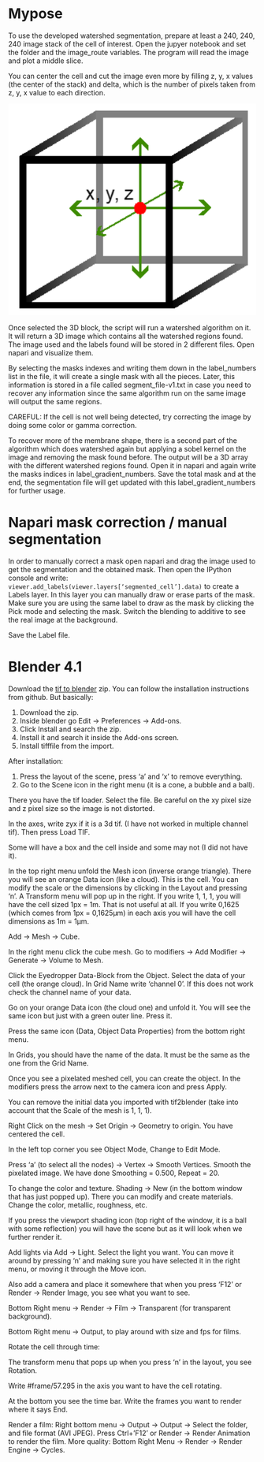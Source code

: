 # Mypose

To use the developed watershed segmentation, prepare at least a 240, 240, 240 image stack of the cell of interest. Open the jupyer notebook and set the folder and the image_route variables. The program will read the image and plot a middle slice. 

You can center the cell and cut the image even more by filling z, y, x values (the center of the stack) and delta, which is the number of pixels taken from z, y, x value to each direction. 

![data_cube](./visual/data_cube.png)

Once selected the 3D block, the script will run a watershed algorithm on it. It will return a 3D image which contains all the watershed regions found. The image used and the labels found will be stored in 2 different files. Open napari and visualize them. 

By selecting the masks indexes and writing them down in the label_numbers list in the file, it will create a single mask with all the pieces. Later, this information is stored in a file called segment_file-v1.txt in case you need to recover any information since the same algorithm run on the same image will output the same regions. 

CAREFUL: If the cell is not well being detected, try correcting the image by doing some color or gamma correction.  

To recover more of the membrane shape, there is a second part of the algorithm which does watershed again but applying a sobel kernel on the image and removing the mask found before. The output will be a 3D array with the different watershed regions found. Open it in napari and again write the masks indices in label_gradient_numbers. Save the total mask and at the end, the segmentation file will get updated with this label_gradient_numbers for further usage. 


# Napari mask correction / manual segmentation

In order to manually correct a mask open napari and drag the image used to get the segmentation and the obtained mask. Then open the IPython console and write: ```viewer.add_labels(viewer.layers[‘segmented_cell’].data)``` to create a Labels layer. In this layer you can manually draw or erase parts of the mask. Make sure you are using the same label to draw as the mask by clicking the Pick mode and selecting the mask. Switch the blending to additive to see the real image at the background. 

Save the Label file. 


# Blender 4.1

Download the [tif to blender](https://github.com/oanegros/tif2blender) zip. You can follow the installation instructions from github. But basically: 

1. Download the zip. 
1. Inside blender go Edit &rarr; Preferences &rarr; Add-ons. 
1. Click Install and search the zip. 
1. Install it and search it inside the Add-ons screen. 
1. Install tifffile from the import. 

After installation:

1. Press the layout of the scene, press ‘a’ and ‘x’ to remove everything.  
1. Go to the Scene icon in the right menu (it is a cone, a bubble and a ball). 

There you have the tif loader. Select the file. Be careful on the xy pixel size and z pixel size so the image is not distorted.  

In the axes, write zyx if it is a 3d tif. (I have not worked in multiple channel tif). Then press Load TIF. 

Some will have a box and the cell inside and some may not (I did not have it). 

In the top right menu unfold the Mesh icon (inverse orange triangle). There you will see an orange Data icon (like a cloud). This is the cell. You can modify the scale or the dimensions by clicking in the Layout and pressing ‘n’. A Transform menu will pop up in the right. If you write 1, 1, 1, you will have the cell sized 1px = 1m. That is not useful at all. If you write 0,1625 (which comes from 1px = 0,1625µm) in each axis you will have the cell dimensions as 1m = 1µm. 

Add &rarr; Mesh &rarr; Cube. 

In the right menu click the cube mesh. Go to modifiers &rarr; Add Modifier &rarr; Generate &rarr; Volume to Mesh.  

Click the Eyedropper Data-Block from the Object. Select the data of your cell (the orange cloud). In Grid Name write ‘channel 0’. If this does not work check the channel name of your data.  

Go on your orange Data icon (the cloud one) and unfold it. You will see the same icon but just with a green outer line. Press it.  

Press the same icon (Data, Object Data Properties) from the bottom right menu. 

In Grids, you should have the name of the data. It must be the same as the one from the Grid Name. 

Once you see a pixelated meshed cell, you can create the object. In the modifiers press the arrow next to the camera icon and press Apply. 

You can remove the initial data you imported with tif2blender (take into account that the Scale of the mesh is 1, 1, 1). 

Right Click on the mesh &rarr; Set Origin &rarr; Geometry to origin. You have centered the cell. 

In the left top corner you see Object Mode, Change to Edit Mode. 

Press ‘a’ (to select all the nodes) &rarr; Vertex &rarr; Smooth Vertices. Smooth the pixelated image. We have done Smoothing = 0.500, Repeat = 20. 

To change the color and texture. Shading &rarr; New (in the bottom window that has just popped up). There you can modify and create materials. Change the color, metallic, roughness, etc. 

If you press the viewport shading icon (top right of the window, it is a ball with some reflection) you will have the scene but as it will look when we further render it. 

Add lights via Add &rarr; Light. Select the light you want. You can move it around by pressing ‘n’ and making sure you have selected it in the right menu, or moving it through the Move icon.  

Also add a camera and place it somewhere that when you press ‘F12’ or Render &rarr; Render Image, you see what you want to see.  

Bottom Right menu &rarr; Render &rarr; Film &rarr; Transparent (for transparent background).  

Bottom Right menu &rarr; Output, to play around with size and fps for films. 

Rotate the cell through time: 

The transform menu that pops up when you press ‘n’ in the layout, you see Rotation. 

Write #frame/57.295 in the axis you want to have the cell rotating. 

At the bottom you see the time bar. Write the frames you want to render where it says End. 

Render a film: Right bottom menu &rarr; Output &rarr; Output &rarr; Select the folder, and file format (AVI JPEG). Press Ctrl+’F12’  or Render &rarr; Render Animation to render the film. More quality: Bottom Right Menu &rarr; Render &rarr; Render Engine &rarr; Cycles. 

